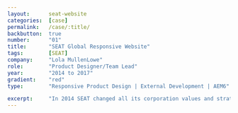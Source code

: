 ```yaml
---
layout:      seat-website
categories:  [case]
permalink:   /case/:title/
backbutton:  true
number:      "01"
title:       "SEAT Global Responsive Website"
tags:        [SEAT]
company:     "Lola MullenLowe"
role:        "Product Designer/Team Lead"
year:        "2014 to 2017"
gradient:    "red"
type:        "Responsive Product Design | External Development | AEM6"

excerpt:     "In 2014 SEAT changed all its corporation values and strategy to refresh the user's perception of the brand. With this change, the digital ecosystem had to improve accordingly. LOLA got the opportunity and I joined the team to face one of my most challenging yet exciting projects: Designing a modular web system for all the different countries, adapting the car configuration to all new SEAT's technologies, creating an eCommerce to sell accessories, building a digital version for the car's manuals, among others."
---
```


  
  
  
  
  